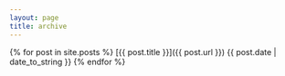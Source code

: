 ```yaml
---
layout: page
title: archive
---
```


{% for post in site.posts %}
    [{{ post.title }}]({{ post.url }}) {{ post.date | date_to_string }}
{% endfor %}
